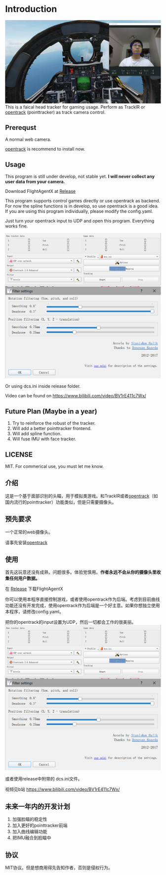 # Introduction
![screenshot](./docs/screenshot.png)
This is a faical head tracker for gaming usage. Perform as TrackIR or [opentrack](https://github.com/opentrack/opentrack) (pointtracker) as track camera control.


## Prerequst
A normal web camera.

[opentrack](https://github.com/opentrack/opentrack) is recommend to install now.
## Usage
This program is still under develop, not stable yet. **I will never collect any user data from your camera.**

Download FlightAgentX at [Release](https://github.com/xuhao1/FlightAgentX/releases)


This program supports control games directly or use opentrack as backend. For now the spline functions is in develop, so use opentrack is a good idea. If you are using this program individually, please modify the config.yaml.

Just turn your opentrack input to UDP and open this program. Everything works fine.

![c1](./docs/opentracker_config.PNG)
![c2](./docs/opentracker_config2.PNG)

Or using dcs.ini inside release folder.

Video can be found on https://www.bilibili.com/video/BV1rE411c7Wx/
## Future Plan (Maybe in a year)
1. Try to reinforce the robust of the tracker.
2. Will add a better pointtracker frontend.
3. Will add spline function.
4. Will fuse IMU with face tracker.

## LICENSE
MIT. For commerical use, you must let me know.



## 介绍
这是一个基于面部识别的头瞄，用于模拟类游戏。和TrackIR或者[opentrack](https://github.com/opentrack/opentrack)（如国内流行的pointtracker）功能类似，但是只需要摄像头。

## 预先要求
一个正常的web摄像头。

请事先安装[opentrack](https://github.com/opentrack/opentrack)

## 使用
首先这玩意还没有成熟，问题很多。体验党慎用。**作者永远不会从你的摄像头里收集任何用户数据。**

在 [Release](https://github.com/xuhao1/FlightAgentX/releases) 下载FlightAgentX

你可以使用本程序直接控制游戏，或者使用opentrack作为后端。考虑到目前曲线功能还没有开发完成，使用opentrack作为后端是一个好主意。如果你想独立使用本程序，请修改config.yaml。

把你的opentrack的input设置为UDP，然后一切都会工作的很美丽。
![c1](./docs/opentracker_config.PNG)
![c2](./docs/opentracker_config2.PNG)

或者使用release中附带的 dcs.ini文件。

视频见b站 https://www.bilibili.com/video/BV1rE411c7Wx/

## 未来一年内的开发计划

1. 加强脸瞄的稳定性
2. 加入更好的pointtracker前端
3. 加入曲线编辑功能
4. 把IMU融合到脸瞄中

## 协议

MIT协议。但是想商用得先告知作者，否则是侵权行为。